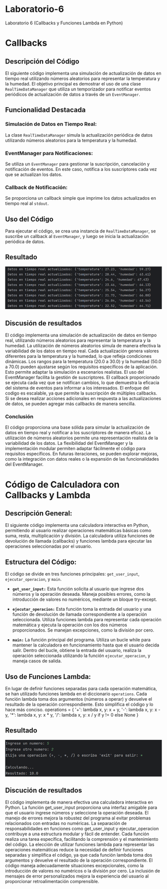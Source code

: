 # Laboratorio-6
Laboratorio 6 (Callbacks y Funciones Lambda en Python) 
# Callbacks
## Descripción del Código
El siguiente código implementa una simulación de actualización de datos en tiempo real utilizando números aleatorios para representar la temperatura y la humedad. El objetivo principal es demostrar el uso de una clase `RealTimeDataManager` que utiliza un temporizador para notificar eventos periódicos de actualización de datos a través de un `EventManager`.

## Funcionalidad Destacada

### Simulación de Datos en Tiempo Real:

La clase `RealTimeDataManager` simula la actualización periódica de datos utilizando números aleatorios para la temperatura y la humedad.

### EventManager para Notificaciones:

Se utiliza un `EventManager` para gestionar la suscripción, cancelación y notificación de eventos. En este caso, notifica a los suscriptores cada vez que se actualizan los datos.

### Callback de Notificación:

Se proporciona un callback simple que imprime los datos actualizados en tiempo real al `stdout`.

## Uso del Código

Para ejecutar el código, se crea una instancia de `RealTimeDataManager`, se suscribe un callback al `EventManager`, y luego se inicia la actualización periódica de datos.

## Resultado 
![Resultado del ejercicio 1, aquí se ve donde se imprimen los valores de la temperatura y la humedad con pocos decimales correctamente](Resultados/Ejercicio1.PNG)
## Discusión de resultados 
El código implementa una simulación de actualización de datos en tiempo real, utilizando números aleatorios para representar la temperatura y la humedad. La utilización de números aleatorios simula de manera efectiva la variabilidad de los datos en tiempo real. Cada actualización genera valores diferentes para la temperatura y la humedad, lo que refleja condiciones dinámicas. Los rangos para la temperatura (20.0 a 30.0) y la humedad (50.0 a 70.0) pueden ajustarse según los requisitos específicos de la aplicación. Esto permite adaptar la simulación a escenarios realistas. El uso del EventManager facilita la gestión de suscriptores. El callback proporcionado se ejecuta cada vez que se notifican cambios, lo que demuestra la eficacia del sistema de eventos para informar a los interesados.
El enfoque del codigo es escalable, ya que permite la suscripción de múltiples callbacks. Si se desea realizar acciones adicionales en respuesta a las actualizaciones de datos, se pueden agregar más callbacks de manera sencilla.

### Conclusión
El código proporciona una base sólida para simular la actualización de datos en tiempo real y notificar a los suscriptores de manera eficaz. La utilización de números aleatorios permite una representación realista de la variabilidad de los datos. La flexibilidad del EventManager y la implementación modular permiten adaptar fácilmente el código para requisitos específicos. En futuras iteraciones, se pueden explorar mejoras, como la integración con datos reales o la expansión de las funcionalidades del EventManager.

# Código de Calculadora con Callbacks y Lambda

## Descripción General:

El siguiente código implementa una calculadora interactiva en Python, permitiendo al usuario realizar operaciones matemáticas básicas como suma, resta, multiplicación y división. La calculadora utiliza funciones de devolución de llamada (callbacks) y funciones lambda para ejecutar las operaciones seleccionadas por el usuario.

## Estructura del Código:

El código se divide en tres funciones principales: `get_user_input`, `ejecutar_operacion`, y `main`.

- **`get_user_input:`** Esta función solicita al usuario que ingrese dos números y la operación deseada. Maneja posibles errores, como la introducción de valores no numéricos, mediante un bloque try-except.

- **`ejecutar_operacion:`** Esta función toma la entrada del usuario y una función de devolución de llamada correspondiente a la operación seleccionada. Utiliza funciones lambda para representar cada operación matemática y ejecuta la operación con los dos números proporcionados. Se manejan excepciones, como la división por cero.

- **`main:`** La función principal del programa. Utiliza un bucle while para mantener la calculadora en funcionamiento hasta que el usuario decida salir. Dentro del bucle, obtiene la entrada del usuario, realiza la operación seleccionada utilizando la función `ejecutar_operacion`, y maneja casos de salida.
## Uso de Funciones Lambda:

En lugar de definir funciones separadas para cada operación matemática, se han utilizado funciones lambda en el diccionario `operations`. Cada función lambda toma dos argumentos (números a operar) y devuelve el resultado de la operación correspondiente. Esto simplifica el código y lo hace más conciso.
operations = {
    '+': lambda x, y: x + y,
    '-': lambda x, y: x - y,
    '*': lambda x, y: x * y,
    '/': lambda x, y: x / y if y != 0 else None
}

## Resultado
![Resultado del ejercicio 2, aquí se ve donde se solicita dos numeros y el operador para luego calcular su valor](Resultados/Ejercicio2.PNG)

## Discución de resultados
El código implementa de manera efectiva una calculadora interactiva en Python. La función get_user_input proporciona una interfaz amigable para que el usuario ingrese números y seleccione la operación deseada. El manejo de errores mejora la robustez del programa al evitar problemas relacionados con entradas no numéricas.
La separación de responsabilidades en funciones como get_user_input y ejecutar_operacion contribuye a una estructura modular y fácil de entender. Cada función realiza una tarea específica, facilitando la comprensión y el mantenimiento del código.
La elección de utilizar funciones lambda para representar las operaciones matemáticas reduce la necesidad de definir funciones separadas y simplifica el código, ya que cada función lambda toma dos argumentos y devuelve el resultado de la operación correspondiente.
El código maneja adecuadamente situaciones excepcionales, como la introducción de valores no numéricos o la división por cero. La inclusión de mensajes de error personalizados mejora la experiencia del usuario al proporcionar retroalimentación comprensible.
